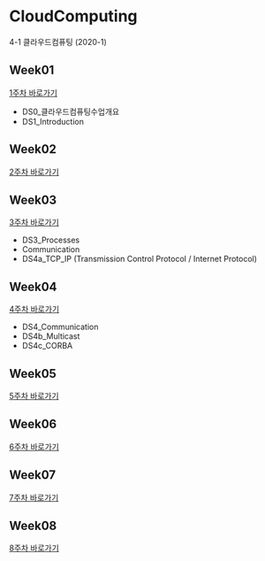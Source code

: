 # CloudComputing
4-1 클라우드컴퓨팅 (2020-1)

## Week01
[1주차 바로가기](https://github.com/jaehui327/CloudComputing/tree/master/Week01)

* DS0_클라우드컴퓨팅수업개요
* DS1_Introduction <br>

## Week02
[2주차 바로가기](https://github.com/jaehui327/CloudComputing/tree/master/Week02)

## Week03
[3주차 바로가기](https://github.com/jaehui327/CloudComputing/tree/master/Week03)

* DS3_Processes
* Communication
* DS4a_TCP_IP (Transmission Control Protocol / Internet Protocol)

## Week04
[4주차 바로가기](https://github.com/jaehui327/CloudComputing/tree/master/Week04)

* DS4_Communication
* DS4b_Multicast
* DS4c_CORBA

## Week05
[5주차 바로가기](https://github.com/jaehui327/CloudComputing/tree/master/Week05)

## Week06
[6주차 바로가기](https://github.com/jaehui327/CloudComputing/tree/master/Week06)

## Week07
[7주차 바로가기](https://github.com/jaehui327/CloudComputing/tree/master/Week07)

## Week08
[8주차 바로가기](https://github.com/jaehui327/CloudComputing/tree/master/Week08)

